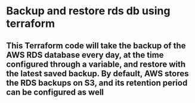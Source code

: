 # Backup and restore rds db using terraform 
## This Terraform code will take the backup of the AWS RDS database every day, at the time configured through a variable, and restore with the latest saved backup. By default, AWS stores the RDS backups on S3, and its retention period can be configured as well
